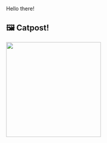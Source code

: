 Hello there!



## 🖼️ Catpost!

<sub>
    <img src="https://cdn2.thecatapi.com/images/4gk.gif" height="256">
</sub>

